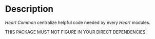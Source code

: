 # Description

_Heart Common_ centralize helpful code needed by every _Heart_ modules.

THIS PACKAGE MUST NOT FIGURE IN YOUR DIRECT DEPENDENCIES.
